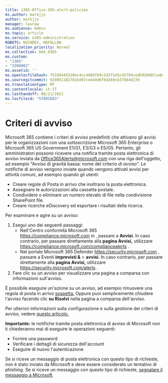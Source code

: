```yaml
---
title: 1385-Office-365-alert-policies
ms.author: markjjo
author: markjjo
manager: lauraw
ms.audience: Admin
ms.topic: article
ms.service: o365-administration
ROBOTS: NOINDEX, NOFOLLOW
localization_priority: Normal
ms.collection: Adm_O365
ms.custom:
- "1385"
- "3200002"
ms.assetid: ''
ms.openlocfilehash: f5109445530ec4cc4988fb9c5d37145c45794ced6920607ce6df85c6497c25ec
ms.sourcegitcommit: 920051182781bd97ce4d4d6fbd268cb37b84d239
ms.translationtype: MT
ms.contentlocale: it-IT
ms.lasthandoff: 08/11/2021
ms.locfileid: "57891683"
---
```

# <a name="alert-policies"></a>Criteri di avviso

Microsoft 365 contiene i [](https://docs.microsoft.com/microsoft-365/compliance/alert-policies#default-alert-policies) criteri di avviso predefiniti che attivano gli avvisi per le organizzazioni con una sottoscrizione Microsoft 365 Enterprise o Microsoft 365 US Government E1/G1, E3/G3 o E5/G5. Pertanto, gli amministratori possono ricevere una notifica tramite posta elettronica di avviso inviata da Office365Alerts@microsoft.com con una riga dell'oggetto, ad esempio "Avviso di gravità bassa: nome del criterio *di avviso".* Le notifiche di avviso vengono inviate quando vengono attivati avvisi per attività comuni, ad esempio quando gli utenti:

- Creare regole di Posta in arrivo che inoltrano la posta elettronica.
- Assegnare le autorizzazioni alla cassetta postale.
- Condividere o eliminare un numero elevato di file nella condivisione SharePoint file.
- Creare ricerche eDiscovery ed esportare i risultati della ricerca.

Per esaminare e agire su un avviso:

1. Esegui uno dei seguenti passaggi:
   - Nell'Centro conformità Microsoft 365 <https://compliance.microsoft.com> in , passare a **Avvisi**. In caso contrario, per passare direttamente alla **pagina Avvisi,** utilizzare <https://compliance.microsoft.com/compliancealerts> .
   - Nel portale Microsoft 365 Defender <https://security.microsoft.com> , passare a Eventi **imprevisti &** \> **avvisi**. In caso contrario, per passare direttamente alla **pagina Avvisi,** utilizzare <https://security.microsoft.com/alerts> .
2. Fare clic su un avviso per visualizzare una pagina a comparsa con informazioni sull'avviso.

È possibile eseguire un'azione su un avviso, ad esempio rimuovere una regola di posta in arrivo [sospetta.](https://docs.microsoft.com/microsoft-365/security/office-365-security/responding-to-a-compromised-email-account) Oppure puoi semplicemente chiudere l'avviso facendo clic **su Risolvi** nella pagina a comparsa dell'avviso.

Per ulteriori informazioni sulla configurazione e sulla gestione dei criteri di avviso, vedere [questo articolo.](https://docs.microsoft.com/microsoft-365/compliance/alert-policies)

**Importante:** le notifiche tramite posta elettronica di avviso di Microsoft non ti chiederanno mai di eseguire le operazioni seguenti:

- Fornire una password
- Verificare i dettagli di sicurezza dell'account
- Eseguire di nuovo l'autenticazione

Se si riceve un messaggio di posta elettronica con questo tipo di richieste, non è stato inviato da Microsoft e deve essere considerato un tentativo di phishing. Se si riceve un messaggio con questo tipo di richieste, [segnalare il messaggio a Microsoft](https://docs.microsoft.com/microsoft-365/security/office-365-security/report-junk-email-messages-to-microsoft).

